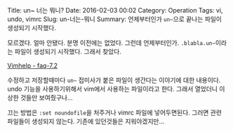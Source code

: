 Title: un~ 너는 뭐니?
Date: 2016-02-03 00:02
Category: Operation
Tags: vi, undo, vimrc
Slug: un-너는-뭐니
Summary: 언제부터인가 `un~`으로 끝나는 파일이 생성되기 시작했다.

모르겠다. 얼마 안됐다. 분명 이전에는 없었다. 그런데 언제부터인가. `.blabla.un~`이라는 파일이 생성되기 시작했다. 그래서 찾았다.

[Vimhelp - faq-7.2](http://vimhelp.appspot.com/vim_faq.txt.html#faq-7.2)

수정하고 저장할때마다 `un~` 접미사가 붙은 파일이 생간다는 이야기에 대한 내용이다. undo 기능을 사용하기위해서 vim에서 사용하는 파일이라고 한다. 그래서 열었더니 이상한 것들만 보여줬구나...

끄는 방법은 `:set noundofile`을 처주거나 vimrc 파일에 넣어두면된다. 그러면 관련 파일들이 생성되지 않는다. 기존에 있던것들은 지워야겠지만...
